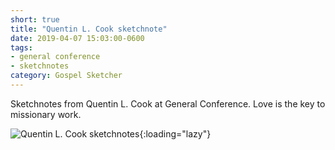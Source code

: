 ```yaml
---
short: true
title: "Quentin L. Cook sketchnote"
date: 2019-04-07 15:03:00-0600
tags:
- general conference
- sketchnotes
category: Gospel Sketcher
---
```


Sketchnotes from Quentin L. Cook at General Conference. Love is the key to missionary work.

![Quentin L. Cook sketchnotes](https://media.bennorris.org/images/gospelsketcher/general-conference/apr-2019/sun-am-cook-sketchnote.jpg){:loading="lazy"}
